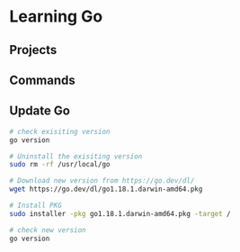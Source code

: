 # Learning Go

## Projects

## Commands

## Update Go

```sh
# check exisiting version
go version

# Uninstall the exisiting version
sudo rm -rf /usr/local/go

# Download new version from https://go.dev/dl/
wget https://go.dev/dl/go1.18.1.darwin-amd64.pkg

# Install PKG
sudo installer -pkg go1.18.1.darwin-amd64.pkg -target /

# check new version
go version
```
